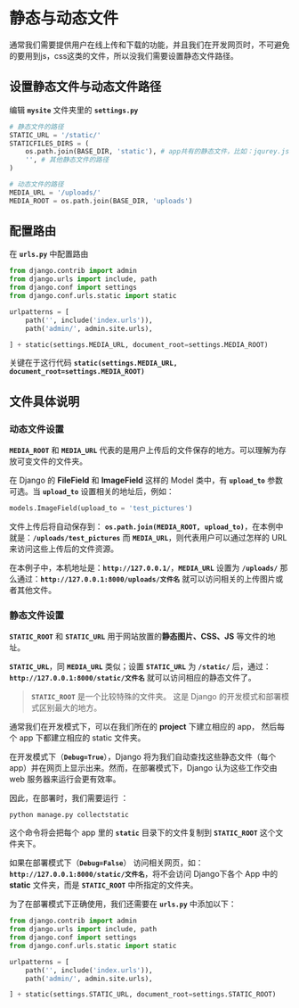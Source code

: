 # 静态与动态文件
通常我们需要提供用户在线上传和下载的功能，并且我们在开发网页时，不可避免的要用到js，css这类的文件，所以没我们需要设置静态文件路径。

## 设置静态文件与动态文件路径
编辑 **`mysite`** 文件夹里的 **`settings.py`**
```py
# 静态文件的路径
STATIC_URL = '/static/'
STATICFILES_DIRS = (
    os.path.join(BASE_DIR, 'static'), # app共有的静态文件，比如：jqurey.js
    '', # 其他静态文件的路径
)

# 动态文件的路径
MEDIA_URL = '/uploads/'
MEDIA_ROOT = os.path.join(BASE_DIR, 'uploads')
```

## 配置路由
在 **`urls.py`** 中配置路由
```py
from django.contrib import admin
from django.urls import include, path
from django.conf import settings
from django.conf.urls.static import static

urlpatterns = [
    path('', include('index.urls')),
    path('admin/', admin.site.urls),

] + static(settings.MEDIA_URL, document_root=settings.MEDIA_ROOT)

```
关键在于这行代码 **`static(settings.MEDIA_URL, document_root=settings.MEDIA_ROOT)`**

## 文件具体说明

### 动态文件设置
**`MEDIA_ROOT`** 和 **`MEDIA_URL`** 代表的是用户上传后的文件保存的地方。可以理解为存放可变文件的文件夹。

在 Django 的 **FileField** 和 **ImageField** 这样的 Model 类中，有 **`upload_to`** 参数可选。当 **`upload_to`** 设置相关的地址后，例如：

```py
models.ImageField(upload_to = 'test_pictures') 
```

文件上传后将自动保存到： **`os.path.join(MEDIA_ROOT, upload_to)`**，在本例中就是：**`/uploads/test_pictures`**
而 **`MEDIA_URL`**，则代表用户可以通过怎样的 URL 来访问这些上传后的文件资源。

在本例子中，本机地址是：**`http://127.0.0.1/`**，**`MEDIA_URL`** 设置为 **`/uploads/`**
那么通过：**`http://127.0.0.1:8000/uploads/文件名`** 就可以访问相关的上传图片或者其他文件。

### 静态文件设置
**`STATIC_ROOT`** 和 **`STATIC_URL`** 用于网站放置的**静态图片、CSS、JS** 等文件的地址。

**`STATIC_URL`**，同 **`MEDIA_URL`** 类似；设置 **`STATIC_URL`** 为 **`/static/`** 后，通过：**`http://127.0.0.1:8000/static/文件名`** 就可以访问相应的静态文件了。

>**`STATIC_ROOT`** 是一个比较特殊的文件夹。
>这是 Django 的开发模式和部署模式区别最大的地方。

通常我们在开发模式下，可以在我们所在的 **project** 下建立相应的 app， 然后每个 app 下都建立相应的 static 文件夹。

在开发模式下（**`Debug=True`**），Django 将为我们自动查找这些静态文件（每个app）并在网页上显示出来。然而，在部署模式下，Django 认为这些工作交由 web 服务器来运行会更有效率。

因此，在部署时，我们需要运行 ：
```shell
python manage.py collectstatic
```
这个命令将会把每个 app 里的 **`static`** 目录下的文件复制到 **`STATIC_ROOT`** 这个文件夹下。

如果在部署模式下（**`Debug=False`**） 访问相关网页，如：**`http://127.0.0.1:8000/static/文件名`**，将不会访问 Django下各个 App 中的 **static** 文件夹，而是 **`STATIC_ROOT`** 中所指定的文件夹。

为了在部署模式下正确使用，我们还需要在 **`urls.py`** 中添加以下：

```py
from django.contrib import admin
from django.urls import include, path
from django.conf import settings
from django.conf.urls.static import static

urlpatterns = [
    path('', include('index.urls')),
    path('admin/', admin.site.urls),

] + static(settings.STATIC_URL, document_root=settings.STATIC_ROOT)
```